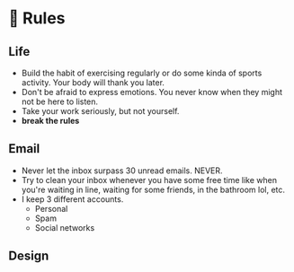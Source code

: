 # 📜 Rules

## Life
* Build the habit of exercising regularly or do some kinda of sports activity. Your body will thank you later.
* Don't be afraid to express emotions. You never know when they might not be here to listen.
* Take your work seriously, but not yourself.
* **break the rules**

## Email

* Never let the inbox surpass 30 unread emails. NEVER.
* Try to clean your inbox whenever you have some free time like when you're waiting in line, waiting for some friends, in the bathroom lol, etc.
* I keep 3 different accounts.
  * Personal
  * Spam
  * Social networks

## Design
